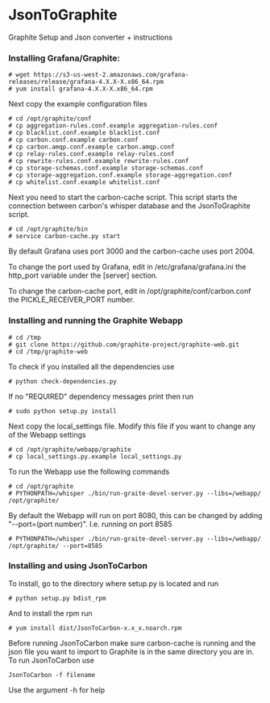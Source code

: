 # JsonToGraphite
Graphite Setup and Json converter + instructions

### Installing Grafana/Graphite:
```
# wget https://s3-us-west-2.amazonaws.com/grafana-releases/release/grafana-4.X.X-X.x86_64.rpm
# yum install grafana-4.X.X-X.x86_64.rpm
```
Next copy the example configuration files
```
# cd /opt/graphite/conf
# cp aggregation-rules.conf.example aggregation-rules.conf
# cp blacklist.conf.example blacklist.conf
# cp carbon.conf.example carbon.conf
# cp carbon.amqp.conf.example carbon.amqp.conf
# cp relay-rules.conf.example relay-rules.conf
# cp rewrite-rules.conf.example rewrite-rules.conf
# cp storage-schemas.conf.example storage-schemas.conf
# cp storage-aggregation.conf.example storage-aggregation.conf
# cp whitelist.conf.example whitelist.conf
```
Next you need to start the carbon-cache script. This script starts the connection between carbon's whisper database and the JsonToGraphite script.
```
# cd /opt/graphite/bin
# service carbon-cache.py start
```
By default Grafana uses port 3000 and the carbon-cache uses port 2004. 

To change the port used by Grafana, edit in /etc/grafana/grafana.ini the http_port variable under the [server] section. 

To change the carbon-cache port, edit in /opt/graphite/conf/carbon.conf the PICKLE_RECEIVER_PORT number.
### Installing and running the Graphite Webapp
```
# cd /tmp
# git clone https://github.com/graphite-project/graphite-web.git
# cd /tmp/graphite-web
```
To check if you installed all the dependencies use
```
# python check-dependencies.py
```
If no "REQUIRED" dependency messages print then run
```
# sudo python setup.py install
```
Next copy the local_settings file. Modify this file if you want to change any of the Webapp settings
```
# cd /opt/graphite/webapp/graphite
# cp local_settings.py.example local_settings.py
```
To run the Webapp use the following commands
```
# cd /opt/graphite
# PYTHONPATH=/whisper ./bin/run-graite-devel-server.py --libs=/webapp/ /opt/graphite/
```
By default the Webapp will run on port 8080, this can be changed by adding "--port=(port number)". I.e. running on port 8585
```
# PYTHONPATH=/whisper ./bin/run-graite-devel-server.py --libs=/webapp/ /opt/graphite/ --port=8585
```
### Installing and using JsonToCarbon
To install, go to the directory where setup.py is located and run
```
# python setup.py bdist_rpm
```
And to install the rpm run
```
# yum install dist/JsonToCarbon-x.x_x.noarch.rpm
```
Before running JsonToCarbon make sure carbon-cache is running and the json file you want to import to Graphite is in the same directory you are in. To run JsonToCarbon use
```
JsonToCarbon -f filename
```
Use the argument -h for help
